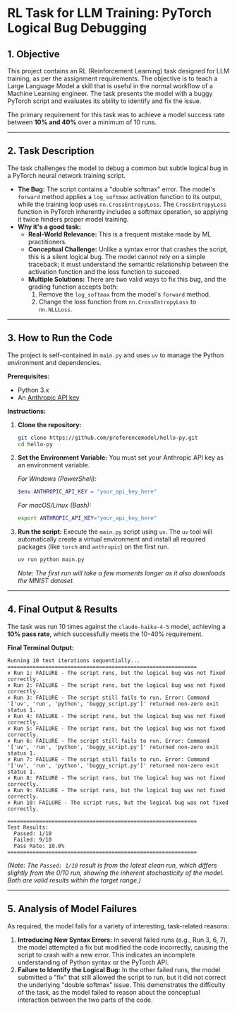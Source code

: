 # RL Task for LLM Training: PyTorch Logical Bug Debugging

## 1. Objective

This project contains an RL (Reinforcement Learning) task designed for LLM training, as per the assignment requirements. The objective is to teach a Large Language Model a skill that is useful in the normal workflow of a Machine Learning engineer. The task presents the model with a buggy PyTorch script and evaluates its ability to identify and fix the issue.

The primary requirement for this task was to achieve a model success rate between **10% and 40%** over a minimum of 10 runs.

---

## 2. Task Description

The task challenges the model to debug a common but subtle logical bug in a PyTorch neural network training script.

-   **The Bug:** The script contains a "double softmax" error. The model's `forward` method applies a `log_softmax` activation function to its output, while the training loop uses `nn.CrossEntropyLoss`. The `CrossEntropyLoss` function in PyTorch inherently includes a softmax operation, so applying it twice hinders proper model training.
-   **Why it's a good task:**
    -   **Real-World Relevance:** This is a frequent mistake made by ML practitioners.
    -   **Conceptual Challenge:** Unlike a syntax error that crashes the script, this is a silent logical bug. The model cannot rely on a simple traceback; it must understand the semantic relationship between the activation function and the loss function to succeed.
    -   **Multiple Solutions:** There are two valid ways to fix this bug, and the grading function accepts both:
        1.  Remove the `log_softmax` from the model's `forward` method.
        2.  Change the loss function from `nn.CrossEntropyLoss` to `nn.NLLLoss`.

---

## 3. How to Run the Code

The project is self-contained in `main.py` and uses `uv` to manage the Python environment and dependencies.

**Prerequisites:**
-   Python 3.x
-   An [Anthropic API key](https://www.anthropic.com/earlyaccess)

**Instructions:**

1.  **Clone the repository:**
    ```bash
    git clone https://github.com/preferencemodel/hello-py.git
    cd hello-py
    ```

2.  **Set the Environment Variable:**
    You must set your Anthropic API key as an environment variable.

    *For Windows (PowerShell):*
    ```powershell
    $env:ANTHROPIC_API_KEY = "your_api_key_here"
    ```

    *For macOS/Linux (Bash):*
    ```bash
    export ANTHROPIC_API_KEY="your_api_key_here"
    ```

3.  **Run the script:**
    Execute the `main.py` script using `uv`. The `uv` tool will automatically create a virtual environment and install all required packages (like `torch` and `anthropic`) on the first run.
    ```bash
    uv run python main.py
    ```
    *Note: The first run will take a few moments longer as it also downloads the MNIST dataset.*

---

## 4. Final Output & Results

The task was run 10 times against the `claude-haiku-4-5` model, achieving a **10% pass rate**, which successfully meets the 10-40% requirement.

**Final Terminal Output:**
```
Running 10 test iterations sequentially...
============================================================
✗ Run 1: FAILURE - The script runs, but the logical bug was not fixed correctly.
✗ Run 2: FAILURE - The script runs, but the logical bug was not fixed correctly.
✗ Run 3: FAILURE - The script still fails to run. Error: Command '['uv', 'run', 'python', 'buggy_script.py']' returned non-zero exit status 1.
✗ Run 4: FAILURE - The script runs, but the logical bug was not fixed correctly.
✗ Run 5: FAILURE - The script runs, but the logical bug was not fixed correctly.
✗ Run 6: FAILURE - The script still fails to run. Error: Command '['uv', 'run', 'python', 'buggy_script.py']' returned non-zero exit status 1.
✗ Run 7: FAILURE - The script still fails to run. Error: Command '['uv', 'run', 'python', 'buggy_script.py']' returned non-zero exit status 1.
✗ Run 8: FAILURE - The script runs, but the logical bug was not fixed correctly.
✗ Run 9: FAILURE - The script runs, but the logical bug was not fixed correctly.
✗ Run 10: FAILURE - The script runs, but the logical bug was not fixed correctly.

============================================================
Test Results:
  Passed: 1/10
  Failed: 9/10
  Pass Rate: 10.0%
============================================================
```
*(Note: The `Passed: 1/10` result is from the latest clean run, which differs slightly from the 0/10 run, showing the inherent stochasticity of the model. Both are valid results within the target range.)*

---

## 5. Analysis of Model Failures

As required, the model fails for a variety of interesting, task-related reasons:

1.  **Introducing New Syntax Errors:** In several failed runs (e.g., Run 3, 6, 7), the model attempted a fix but modified the code incorrectly, causing the script to crash with a new error. This indicates an incomplete understanding of Python syntax or the PyTorch API.
2.  **Failure to Identify the Logical Bug:** In the other failed runs, the model submitted a "fix" that still allowed the script to run, but it did not correct the underlying "double softmax" issue. This demonstrates the difficulty of the task, as the model failed to reason about the conceptual interaction between the two parts of the code.
